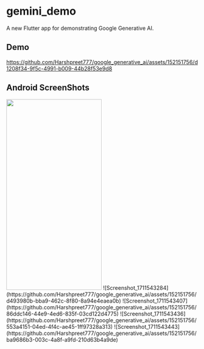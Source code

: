 # gemini_demo

A new Flutter app for demonstrating Google Generative AI.

## Demo


https://github.com/Harshpreet777/google_generative_ai/assets/152151756/d1208f34-9f5c-4991-b009-44b28f53e9d8

## Android ScreenShots
<img src="https://github.com/Harshpreet777/google_generative_ai/assets/152151756/d493980b-bba9-462c-8f80-8a94e4eaea0b" width="250" height="500">
![Screenshot_1711543284](https://github.com/Harshpreet777/google_generative_ai/assets/152151756/d493980b-bba9-462c-8f80-8a94e4eaea0b)
![Screenshot_1711543407](https://github.com/Harshpreet777/google_generative_ai/assets/152151756/86ddc146-44e9-4ed6-835f-03cd122d4775)
![Screenshot_1711543436](https://github.com/Harshpreet777/google_generative_ai/assets/152151756/553a4151-04ed-4f4c-ae45-1ff97328a313)
![Screenshot_1711543443](https://github.com/Harshpreet777/google_generative_ai/assets/152151756/ba9686b3-003c-4a8f-a9fd-210d63b4a9de)

